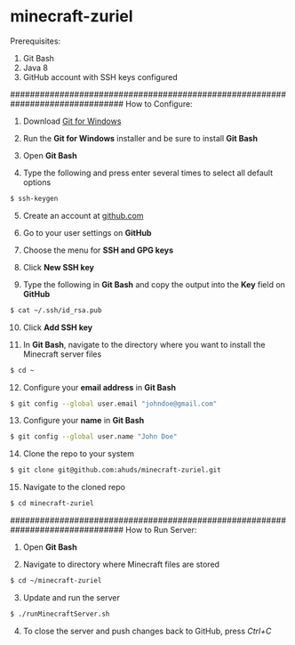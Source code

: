 # minecraft-zuriel


Prerequisites:
1. Git Bash
2. Java 8
3. GitHub account with SSH keys configured

###############################################################################
How to Configure:

1. Download [Git for Windows](https://git-scm.com)

2. Run the **Git for Windows** installer and be sure to install **Git Bash**

3. Open **Git Bash**

4. Type the following and press enter several times to select all default options
```bash
$ ssh-keygen
```

5. Create an account at [github.com](https:/github.com)

6. Go to your user settings on **GitHub**

7. Choose the menu for **SSH and GPG keys**

8. Click **New SSH key**

9. Type the following in **Git Bash** and copy the output into the **Key** field on **GitHub**
```bash
$ cat ~/.ssh/id_rsa.pub
```

10. Click **Add SSH key**

11. In **Git Bash**, navigate to the directory where you want to install the Minecraft server files
```bash
$ cd ~
```

12. Configure your **email address** in **Git Bash**
```bash
$ git config --global user.email "johndoe@gmail.com"
```

13. Configure your **name** in **Git Bash**
```bash
$ git config --global user.name "John Doe"
```

14. Clone the repo to your system
```bash
$ git clone git@github.com:ahuds/minecraft-zuriel.git
```

15. Navigate to the cloned repo
```bash
$ cd minecraft-zuriel
```

###############################################################################
How to Run Server:

1. Open **Git Bash**

2. Navigate to directory where Minecraft files are stored
```bash
$ cd ~/minecraft-zuriel
```

3. Update and run the server
```bash
$ ./runMinecraftServer.sh
```

4. To close the server and push changes back to GitHub, press *Ctrl+C*
